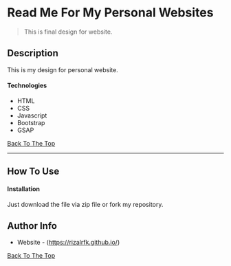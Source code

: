 # Read Me For My Personal Websites


> This is final design for website.

## Description

This is my design for personal website.

#### Technologies

- HTML
- CSS
- Javascript
- Bootstrap
- GSAP

[Back To The Top](#read-me-for-my-personal-websites)

---

## How To Use

#### Installation
Just download the file via zip file or fork my repository.


## Author Info

- Website - (https://rizalrfk.github.io/)

[Back To The Top](#read-me-for-my-personal-websites)
